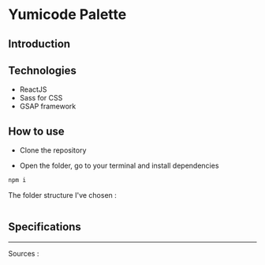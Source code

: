 # Yumicode Palette

## Introduction



## Technologies

- ReactJS
- Sass for CSS
- GSAP framework

## How to use

- Clone the repository

- Open the folder, go to your terminal and install dependencies 

```sh
npm i 
```

The folder structure I've chosen : 


```

``` 

## Specifications

---

Sources :
